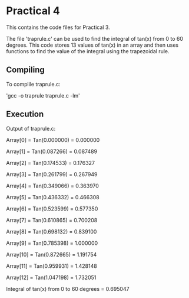 # Practical 4

This contains the code files for Practical 3.

The file 'traprule.c' can be used to find the integral of tan(x) from 0 to 60 degrees. This code stores 13 values of tan(x) in an array and then uses functions to find the value of the integral using the trapezoidal rule.

## Compiling 

To complile traprule.c:

'gcc -o traprule traprule.c -lm'

## Execution

Output of traprule.c:

Array[0] = Tan(0.000000) = 0.000000 

Array[1] = Tan(0.087266) = 0.087489 

Array[2] = Tan(0.174533) = 0.176327 

Array[3] = Tan(0.261799) = 0.267949 

Array[4] = Tan(0.349066) = 0.363970 

Array[5] = Tan(0.436332) = 0.466308 

Array[6] = Tan(0.523599) = 0.577350 

Array[7] = Tan(0.610865) = 0.700208 

Array[8] = Tan(0.698132) = 0.839100 

Array[9] = Tan(0.785398) = 1.000000 

Array[10] = Tan(0.872665) = 1.191754 

Array[11] = Tan(0.959931) = 1.428148 

Array[12] = Tan(1.047198) = 1.732051 

Integral of tan(x) from 0 to 60 degrees = 0.695047  
